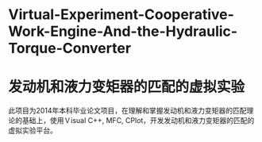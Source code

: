 # Virtual-Experiment-Cooperative-Work-Engine-And-the-Hydraulic-Torque-Converter
# 发动机和液力变矩器的匹配的虚拟实验

此项目为2014年本科毕业论文项目，在理解和掌握发动机和液力变矩器的匹配理论的基础上，使用Ｖisual C++, MFC, CPlot，开发发动机和液力变矩器的匹配的虚拟实验平台。
